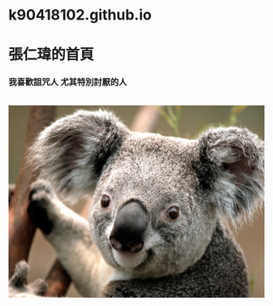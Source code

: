 # k90418102.github.io
<!DOCTYPE html>
<html>
  <head>
    <meta charset="utf-8">
    <font face="標楷體">
    <title>張仁瑋的首頁</title>
  </head>
  <body background=images.jpg>
    <h1>張仁瑋的首頁</h1>
  <p align="right">
    <h3>我喜歡詛咒人 尤其特別討厭的人</h3>
    <br>
<img src="photo.jpg">
  </body>
</html>
